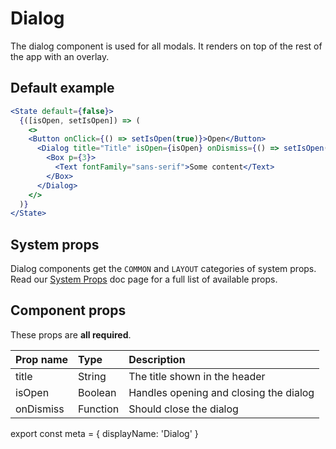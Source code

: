 # Dialog

The dialog component is used for all modals. It renders on top of the rest of the app with an overlay.

## Default example

```.jsx
<State default={false}>
  {([isOpen, setIsOpen]) => (
    <>
    <Button onClick={() => setIsOpen(true)}>Open</Button>
      <Dialog title="Title" isOpen={isOpen} onDismiss={() => setIsOpen(false)}>
        <Box p={3}>
          <Text fontFamily="sans-serif">Some content</Text>
        </Box>
      </Dialog>
    </>
  )}
</State>
```

## System props

Dialog components get the `COMMON` and `LAYOUT` categories of system props. Read our [System Props](/components/docs/system-props) doc page for a full list of available props.

## Component props

These props are **all required**.

| Prop name | Type | Description |
| :- | :- | :- |
| title | String | The title shown in the header |
| isOpen | Boolean | Handles opening and closing the dialog |
| onDismiss | Function | Should close the dialog |

export const meta = {
  displayName: 'Dialog'
}
